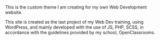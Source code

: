 This is the custom theme I am creating for my own Web Development website.

This site is created as the last project of my Web Dev training, using WordPress, and mainly developed with the use of JS, PHP, SCSS, in accordance with the guidelines provided by my school, OpenClassrooms.
